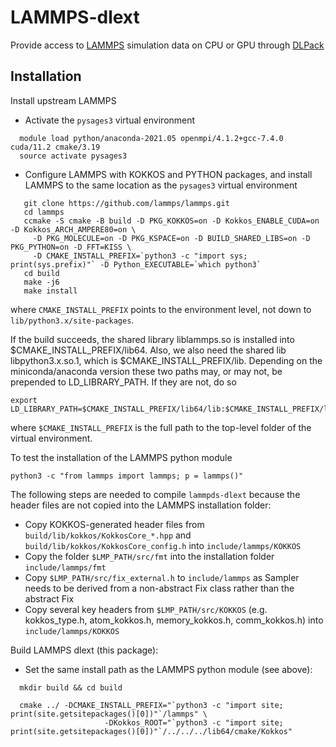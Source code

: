 # LAMMPS-dlext

Provide access to [LAMMPS](https://www.lammps.org) simulation data on CPU or GPU through [DLPack](https://github.com/dmlc/dlpack)

## Installation

Install upstream LAMMPS
* Activate the `pysages3` virtual environment
```
  module load python/anaconda-2021.05 openmpi/4.1.2+gcc-7.4.0 cuda/11.2 cmake/3.19
  source activate pysages3
```
* Configure LAMMPS with KOKKOS and PYTHON packages, and install LAMMPS to the same location as the `pysages3` virtual environment
```
   git clone https://github.com/lammps/lammps.git
   cd lammps
   ccmake -S cmake -B build -D PKG_KOKKOS=on -D Kokkos_ENABLE_CUDA=on -D Kokkos_ARCH_AMPERE80=on \
     -D PKG_MOLECULE=on -D PKG_KSPACE=on -D BUILD_SHARED_LIBS=on -D PKG_PYTHON=on -D FFT=KISS \
     -D CMAKE_INSTALL_PREFIX=`python3 -c "import sys; print(sys.prefix)"` -D Python_EXECUTABLE=`which python3`
   cd build
   make -j6
   make install
```
where `CMAKE_INSTALL_PREFIX` points to the environment level, not down to `lib/python3.x/site-packages`.

If the build succeeds, the shared library liblammps.so is installed into $CMAKE_INSTALL_PREFIX/lib64.
Also, we also need the shared lib libpython3.x.so.1, which is $CMAKE_INSTALL_PREFIX/lib. Depending on the miniconda/anaconda version
these two paths may, or may not, be prepended to LD_LIBRARY_PATH. If they are not, do so

```
export LD_LIBRARY_PATH=$CMAKE_INSTALL_PREFIX/lib64/lib:$CMAKE_INSTALL_PREFIX/lib64/lib64:$LD_LIBRARY_PATH
```
where `$CMAKE_INSTALL_PREFIX` is the full path to the top-level folder of the virtual environment.

To test the installation of the LAMMPS python module

```
python3 -c "from lammps import lammps; p = lammps()"
```

The following steps are needed to compile `lammpds-dlext` because the header files are not copied into the LAMMPS installation folder:
* Copy KOKKOS-generated header files from ```build/lib/kokkos/KokkosCore_*.hpp``` and ```build/lib/kokkos/KokkosCore_config.h```  into ```include/lammps/KOKKOS```
* Copy the folder ```$LMP_PATH/src/fmt``` into the installation folder ```include/lammps/fmt```
* Copy ```$LMP_PATH/src/fix_external.h``` to ```include/lammps``` as Sampler needs to be derived from a non-abstract Fix class rather than the abstract Fix
* Copy several key headers from ```$LMP_PATH/src/KOKKOS``` (e.g. kokkos_type.h, atom_kokkos.h, memory_kokkos.h, comm_kokkos.h) into ```include/lammps/KOKKOS```


Build LAMMPS dlext (this package):

* Set the same install path as the LAMMPS python module (see above):
```
  mkdir build && cd build

  cmake ../ -DCMAKE_INSTALL_PREFIX="`python3 -c "import site; print(site.getsitepackages()[0])"`/lammps" \
                     -DKokkos_ROOT="`python3 -c "import site; print(site.getsitepackages()[0])"`/../../../lib64/cmake/Kokkos"
```

